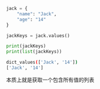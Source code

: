 ```python
jack = {
    "name": "Jack",
    "age": "14"
}

jackKeys = jack.values()

print(jackKeys)
print(list(jackKeys))
```

```bash
dict_values(['Jack', '14'])
['Jack', '14']
```

本质上就是获取一个包含所有值的列表
